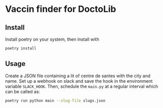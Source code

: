 # Vaccin finder for DoctoLib

## Install

Install poetry on your system, then install with

```bash
poetry install
```

## Usage

Create a JSON file containing a lit of centre de santes with the city and name. Set up a webhook on slack and save the hook in the environment variable `SLACK_HOOK`. Then, schedule the `main.py` at a regular interval which can be called as:

```bash
poetry run python main --slug-file slugs.json
```